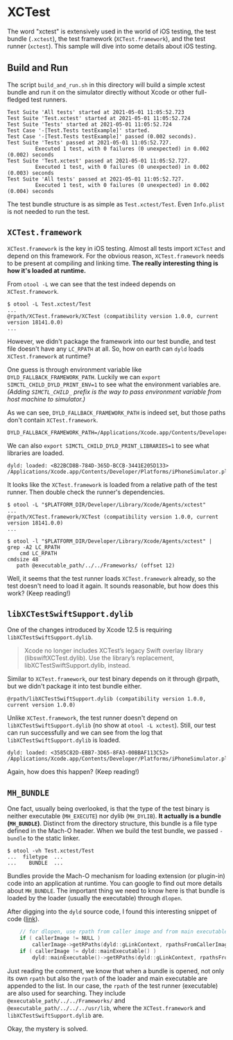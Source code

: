 # XCTest

The word "xctest" is extensively used in the world of iOS testing, the test bundle (`.xctest`), the test framework (`XCTest.framework`), and the test runner (`xctest`). This sample will dive into some details about iOS testing.

## Build and Run
The script `build_and_run.sh` in this directory will build a simple xctest bundle and run it on the simulator directly without Xcode or other full-fledged test runners.
```
Test Suite 'All tests' started at 2021-05-01 11:05:52.723
Test Suite 'Test.xctest' started at 2021-05-01 11:05:52.724
Test Suite 'Tests' started at 2021-05-01 11:05:52.724
Test Case '-[Test.Tests testExample]' started.
Test Case '-[Test.Tests testExample]' passed (0.002 seconds).
Test Suite 'Tests' passed at 2021-05-01 11:05:52.727.
         Executed 1 test, with 0 failures (0 unexpected) in 0.002 (0.002) seconds
Test Suite 'Test.xctest' passed at 2021-05-01 11:05:52.727.
         Executed 1 test, with 0 failures (0 unexpected) in 0.002 (0.003) seconds
Test Suite 'All tests' passed at 2021-05-01 11:05:52.727.
         Executed 1 test, with 0 failures (0 unexpected) in 0.002 (0.004) seconds
```

The test bundle structure is as simple as `Test.xctest/Test`. Even `Info.plist` is not needed to run the test.

## `XCTest.framework`
`XCTest.framework` is the key in iOS testing. Almost all tests import `XCTest` and depend on this framework. For the obvious reason, `XCTest.framework` needs to be present at compiling and linking time. **The really interesting thing is how it's loaded at runtime.**

From `otool -L` we can see that the test indeed depends on `XCTest.framework`.
```
$ otool -L Test.xctest/Test
...
@rpath/XCTest.framework/XCTest (compatibility version 1.0.0, current version 18141.0.0)
...
```

However, we didn't package the framework into our test bundle, and test file doesn't have any `LC_RPATH` at all. So, how on earth can `dyld` loads `XCTest.framework` at runtime?

One guess is through environment variable like `DYLD_FALLBACK_FRAMEWORK_PATH`. Luckily we can `export SIMCTL_CHILD_DYLD_PRINT_ENV=1` to see what the environment variables are. *(Adding `SIMCTL_CHILD_` prefix is the way to pass environment variable from host machine to simulator.)*

As we can see, `DYLD_FALLBACK_FRAMEWORK_PATH` is indeed set, but those paths don't contain `XCTest.framework`.
```
DYLD_FALLBACK_FRAMEWORK_PATH=/Applications/Xcode.app/Contents/Developer/Platforms/iPhoneOS.platform/Library/Developer/CoreSimulator/Profiles/Runtimes/iOS.simruntime/Contents/Resources/RuntimeRoot/System/Library/Frameworks
```

We can also `export SIMCTL_CHILD_DYLD_PRINT_LIBRARIES=1` to see what libraries are loaded.
```
dyld: loaded: <B22BCD8B-784D-365D-BCCB-3441E205D133> /Applications/Xcode.app/Contents/Developer/Platforms/iPhoneSimulator.platform/Developer/Library/Xcode/Agents/../../Frameworks/XCTest.framework/XCTest
```

It looks like the `XCTest.framework` is loaded from a relative path of the test runner. Then double check the runner's dependencies.
```
$ otool -L "$PLATFORM_DIR/Developer/Library/Xcode/Agents/xctest"
...
@rpath/XCTest.framework/XCTest (compatibility version 1.0.0, current version 18141.0.0)
...

$ otool -l "$PLATFORM_DIR/Developer/Library/Xcode/Agents/xctest" | grep -A2 LC_RPATH
    cmd LC_RPATH
cmdsize 48
   path @executable_path/../../Frameworks/ (offset 12)
```

Well, it seems that the test runner loads `XCTest.framework` already, so the test doesn't need to load it again. It sounds reasonable, but how does this work? (Keep reading!)

## `libXCTestSwiftSupport.dylib`
One of the changes introduced by Xcode 12.5 is requiring `libXCTestSwiftSupport.dylib`.

> Xcode no longer includes XCTest’s legacy Swift overlay library (libswiftXCTest.dylib). Use the library’s replacement, libXCTestSwiftSupport.dylib, instead.

Similar to `XCTest.framework`, our test binary depends on it through @rpath, but we didn't package it into test bundle either.
```
@rpath/libXCTestSwiftSupport.dylib (compatibility version 1.0.0, current version 1.0.0)
```
Unlike `XCTest.framework`, the test runner doesn't depend on `libXCTestSwiftSupport.dylib` (no show at `otool -L xctest`). Still, our test can run successfully and we can see from the log that `libXCTestSwiftSupport.dylib` is loaded.
```
dyld: loaded: <3585C82D-EBB7-3D65-8FA3-00BBAF113C52> /Applications/Xcode.app/Contents/Developer/Platforms/iPhoneSimulator.platform/Developer/Library/Xcode/Agents/../../../usr/lib/libXCTestSwiftSupport.dylib
```
Again, how does this happen? (Keep reading!)


## `MH_BUNDLE`
One fact, usually being overlooked, is that the type of the test binary is neither executable (`MH_EXECUTE`) nor dylib (`MH_DYLIB`). **It actually is a bundle (`MH_BUNDLE`)**. Distinct from the directory structure, this bundle is a file type defined in the Mach-O header. When we build the test bundle, we passed `-bundle` to the static linker.

```
$ otool -vh Test.xctest/Test
...  filetype  ...
...    BUNDLE  ...
```

Bundles provide the Mach-O mechanism for loading extension (or plugin-in) code into an application at runtime. You can google to find out more details about `MH_BUNDLE`. The important thing we need to know here is that bundle is loaded by the loader (usually the executable) through `dlopen`.

After digging into the `dyld` source code, I found this interesting snippet of code ([link](https://github.com/opensource-apple/dyld/blob/3f928f32597888c5eac6003b9199d972d49857b5/src/dyldAPIs.cpp#L1428-L1432)).

``` c
    // for dlopen, use rpath from caller image and from main executable
    if ( callerImage != NULL )
        callerImage->getRPaths(dyld::gLinkContext, rpathsFromCallerImage);
    if ( callerImage != dyld::mainExecutable() )
        dyld::mainExecutable()->getRPaths(dyld::gLinkContext, rpathsFromCallerImage);
```

Just reading the comment, we know that when a bundle is opened, not only its own `rpath` but also the `rpath` of the loader and main executable are appended to the list. In our case, the `rpath` of the test runner (executable) are also used for searching. They include `@executable_path/../../Frameworks/` and `@executable_path/../../../usr/lib`, where the `XCTest.framework` and `libXCTestSwiftSupport.dylib` are.

Okay, the mystery is solved.
